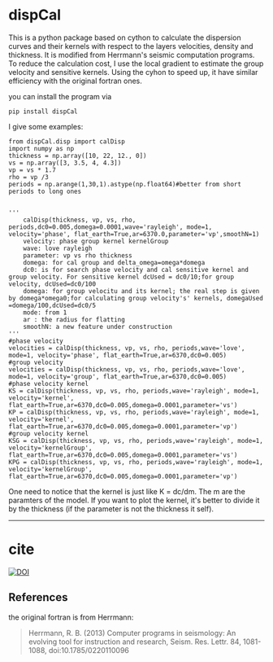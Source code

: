 # dispCal

This is a python package based on cython to calculate the dispersion curves and their kernels with respect to the layers velocities, density and thickness. It is modified from Herrmann's seismic computation programs. To reduce the calculation cost, I use the local gradient to estimate the group velocity and sensitive kernels. Using the cyhon to speed up, it  have similar efficiency with the original fortran ones.

you can install the program via

```
pip install dispCal
```

I give some examples:

```
from dispCal.disp import calDisp
import numpy as np
thickness = np.array([10, 22, 12., 0])
vs = np.array([3, 3.5, 4, 4.3])
vp = vs * 1.7
rho = vp /3
periods = np.arange(1,30,1).astype(np.float64)#better from short periods to long ones


'''
    calDisp(thickness, vp, vs, rho, periods,dc0=0.005,domega=0.0001,wave='rayleigh', mode=1, velocity='phase', flat_earth=True,ar=6370.0,parameter='vp',smoothN=1)
    velocity: phase group kernel kernelGroup
    wave: love rayleigh
    parameter: vp vs rho thickness
    domega: for cal group and delta_omega=omega*domega
    dc0: is for search phase velocity and cal sensitive kernel and group velocity. For sensitive kernel dcUsed = dc0/10;for group velocity, dcUsed=dc0/100
    domega: for group velocitu and its kernel; the real step is given by domega*omega0;for calculating group velocity's' kernels, domegaUsed =domega/100,dcUsed=dc0/5
    mode: from 1
    ar : the radius for flatting
    smoothN: a new feature under construction
'''
#phase velocity
velocities = calDisp(thickness, vp, vs, rho, periods,wave='love', mode=1, velocity='phase', flat_earth=True,ar=6370,dc0=0.005)
#group velocity
velocities = calDisp(thickness, vp, vs, rho, periods,wave='love', mode=1, velocity='group', flat_earth=True,ar=6370,dc0=0.005)
#phase velocity kernel
KS = calDisp(thickness, vp, vs, rho, periods,wave='rayleigh', mode=1, velocity='kernel', flat_earth=True,ar=6370,dc0=0.005,domega=0.0001,parameter='vs')
KP = calDisp(thickness, vp, vs, rho, periods,wave='rayleigh', mode=1, velocity='kernel', flat_earth=True,ar=6370,dc0=0.005,domega=0.0001,parameter='vp')
#group velocity kernel
KSG = calDisp(thickness, vp, vs, rho, periods,wave='rayleigh', mode=1, velocity='kernelGroup', flat_earth=True,ar=6370,dc0=0.005,domega=0.0001,parameter='vs')
KPG = calDisp(thickness, vp, vs, rho, periods,wave='rayleigh', mode=1, velocity='kernelGroup', flat_earth=True,ar=6370,dc0=0.005,domega=0.0001,parameter='vp')
```

One need to notice that the kernel is just like  K = dc/dm. The m are the paramters of the model. If you want to plot the kernel, it's better to divide it by the thickness (if the parameter is not the thickness it self).

---

# cite

[![DOI](https://zenodo.org/badge/496537113.svg)](https://zenodo.org/badge/latestdoi/496537113)

## References

the original fortran is from Herrmann:

> Herrmann, R. B. (2013) Computer programs in seismology: An evolving tool for instruction and research, Seism. Res. Lettr. 84, 1081-1088, doi:10.1785/0220110096
